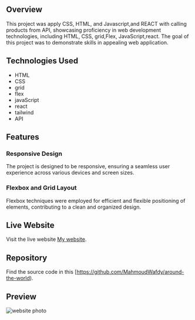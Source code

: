 
## Overview 
This project was apply CSS, HTML, and Javascript,and REACT with calling products from API, showcasing proficiency in web development technologies, including HTML, CSS, grid,Flex, JavaScript,react. The goal of this project was to demonstrate skills in appealing web application.

## Technologies Used
- HTML
- CSS
- grid
- flex
- javaScript
- react
- tailwind
- API

## Features

### Responsive Design
The project is designed to be responsive, ensuring a seamless user experience across various devices and screen sizes.

### Flexbox and Grid Layout
Flexbox  techniques were employed for efficient and flexible positioning of elements, contributing to a clean and organized design.

## Live Website
Visit the live website [My website](https://around-the-world-zeta.vercel.app/).

## Repository
Find the source code in this [https://github.com/MahmoudWafdy/around-the-world).

## Preview
![website photo](public/images/git1.JPG)


